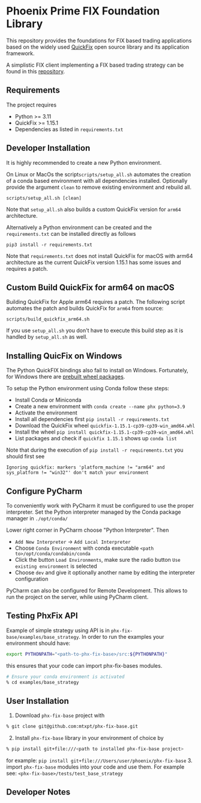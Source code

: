 # Phoenix Prime FIX Foundation Library 

This repository provides the foundations for FIX based trading applications based on the widely used 
[QuickFix](https://quickfixengine.org) open source library and its application framework. 

A simplistic FIX client implementing a FIX based trading strategy can be found in this 
[repository](https://github.com/mtxpt/phx-fix-examples).


## Requirements  

The project requires
  - Python >= 3.11
  - QuickFix >= 1.15.1
  - Dependencies as listed in `requirements.txt`


## Developer Installation 

It is highly recommended to create a new Python environment.

On Linux or MacOs the script`scripts/setup_all.sh` automates the creation of a 
conda based environment with all dependencies installed. Optionally provide the 
argument `clean` to remove existing environment and rebuild all. 

```
scripts/setup_all.sh [clean]
```

Note that `setup_all.sh` also builds a custom QuickFix version for `arm64` architecture. 

Alternatively a Python environment can be created and the `requirements.txt` can 
be installed directly as follows 

``` 
pip3 install -r requirements.txt
```

Note that `requirements.txt` does not install QuickFix for macOS with arm64 architecture
as the current QuickFix version 1.15.1 has some issues and requires a patch. 

## Custom Build QuickFix for arm64 on macOS 

Building QuickFix for Apple arm64 requires a patch. The following script
automates the patch and builds QuickFix for `arm64` from source:

```
scripts/build_quickfix_arm64.sh
```

If you use `setup_all.sh` you don't have to execute this build step as it is handled 
by `setup_all.sh` as well. 


## Installing QuicFix on Windows

The Python QuickFIX bindings also fail to install on Windows. Fortunately, for Windows there are 
[prebuilt wheel packages](https://www.lfd.uci.edu/~gohlke/pythonlibs/#quickfix). 

To setup the Python environment using Conda follow these steps:

  - Install Conda or Miniconda
  - Create a new environment with `conda create --name phx python=3.9`
  - Activate the environment
  - Install all dependencies first `pip install -r requirements.txt` 
  - Download the QuickFix wheel `quickfix‑1.15.1‑cp39‑cp39‑win_amd64.whl`
  - Install the wheel `pip install quickfix‑1.15.1‑cp39‑cp39‑win_amd64.whl`
  - List packages and check if `quickfix 1.15.1` shows up `conda list`

Note that during the execution of `pip install -r requirements.txt` you should first see

```
Ignoring quickfix: markers 'platform_machine != "arm64" and sys_platform != "win32"' don't match your environment
```


## Configure PyCharm

To conveniently work with PyCharm it must be configured to use the proper interpreter.
Set the Python interpreter managed by the Conda package manager in `./opt/conda/`

Lower right corner in PyCharm choose "Python Interpreter". Then

  - `Add New Interpreter` -> `Add Local Interpreter`
  - Choose `Conda Environment` with conda executable `<path to>/opt/conda/condabin/conda` 
  - Click the button `Load Environments`, make sure the radio button `Use existing environment` is selected
  - Choose `dev` and give it optionally another name by editing the interpreter configuration

PyCharm can also be configured for Remote Development. This allows to run the project on the server,
while using PyCharm client.

## Testing PhxFix API
Example of simple strategy using API is in `phx-fix-base/examples/base_strategy`.
In order to run the examples your environment should have:
```bash
export PYTHONPATH="<path-to-phx-fix-base>/src:${PYTHONPATH}"
```
this ensures that your code can import phx-fix-bases modules.
```bash
# Ensure your conda environment is activated
% cd examples/base_strategy
```
## User Installation
1. Download `phx-fix-base` project with
```bash
% git clone git@github.com:mtxpt/phx-fix-base.git
```
2. Install `phx-fix-base` library in your environment of choice by
```bash
% pip install git+file:///<path to installed phx-fix-base project>
```
for example: `pip install git+file:///Users/user/phoenix/phx-fix-base`
3. import `phx-fix-base` modules into your code and use them. For example see: 
`<phx-fix-base>/tests/test_base_strategy`

## Developer Notes








